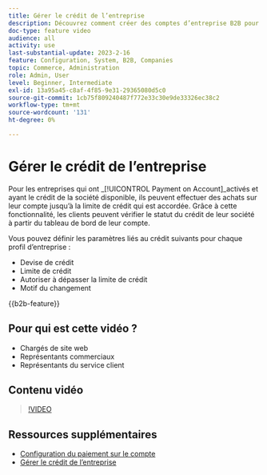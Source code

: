 ```yaml
---
title: Gérer le crédit de l’entreprise
description: Découvrez comment créer des comptes d’entreprise B2B pour que les utilisateurs puissent effectuer des achats sur leur compte jusqu’à la limite de crédit qui est accordée.
doc-type: feature video
audience: all
activity: use
last-substantial-update: 2023-2-16
feature: Configuration, System, B2B, Companies
topic: Commerce, Administration
role: Admin, User
level: Beginner, Intermediate
exl-id: 13a95a45-c8af-4f85-9e31-29365080d5c0
source-git-commit: 1cb75f809240487f772e33c30e9de33326ec38c2
workflow-type: tm+mt
source-wordcount: '131'
ht-degree: 0%

---
```


# Gérer le crédit de l’entreprise

Pour les entreprises qui ont _[!UICONTROL Payment on Account]_activés et ayant le crédit de la société disponible, ils peuvent effectuer des achats sur leur compte jusqu’à la limite de crédit qui est accordée. Grâce à cette fonctionnalité, les clients peuvent vérifier le statut du crédit de leur société à partir du tableau de bord de leur compte.

Vous pouvez définir les paramètres liés au crédit suivants pour chaque profil d’entreprise :

- Devise de crédit
- Limite de crédit
- Autoriser à dépasser la limite de crédit
- Motif du changement

{{b2b-feature}}

## Pour qui est cette vidéo ?

- Chargés de site web
- Représentants commerciaux
- Représentants du service client

## Contenu vidéo

>[!VIDEO](https://video.tv.adobe.com/v/344445?quality=12&learn=on)

## Ressources supplémentaires

- [Configuration du paiement sur le compte](https://experienceleague.adobe.com/docs/commerce-admin/b2b/enable-basic-features.html#configure-payment-on-account)
- [Gérer le crédit de l’entreprise](https://experienceleague.adobe.com/docs/commerce-admin/b2b/companies/credit-company.html)
